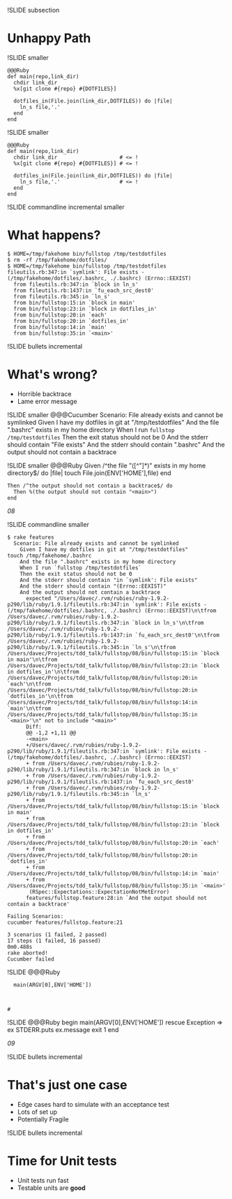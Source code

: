 !SLIDE subsection
# Unhappy Path

!SLIDE smaller

    @@@Ruby
    def main(repo,link_dir)
      chdir link_dir
      %x[git clone #{repo} #{DOTFILES}]

      dotfiles_in(File.join(link_dir,DOTFILES)) do |file|
        ln_s file,'.'
      end
    end

!SLIDE smaller

    @@@Ruby
    def main(repo,link_dir)
      chdir link_dir                    # <= !
      %x[git clone #{repo} #{DOTFILES}] # <= !

      dotfiles_in(File.join(link_dir,DOTFILES)) do |file|
        ln_s file,'.'                   # <= !
      end
    end

!SLIDE commandline incremental smaller
# What happens?
    $ HOME=/tmp/fakehome bin/fullstop /tmp/testdotfiles
    $ rm -rf /tmp/fakehome/dotfiles/
    $ HOME=/tmp/fakehome bin/fullstop /tmp/testdotfiles
    fileutils.rb:347:in `symlink': File exists - (/tmp/fakehome/dotfiles/.bashrc, ./.bashrc) (Errno::EEXIST)
      from fileutils.rb:347:in `block in ln_s'
      from fileutils.rb:1437:in `fu_each_src_dest0'
      from fileutils.rb:345:in `ln_s'
      from bin/fullstop:15:in `block in main'
      from bin/fullstop:23:in `block in dotfiles_in'
      from bin/fullstop:20:in `each'
      from bin/fullstop:20:in `dotfiles_in'
      from bin/fullstop:14:in `main'
      from bin/fullstop:35:in `<main>'
       
!SLIDE bullets incremental
# What's wrong?
* Horrible backtrace
* Lame error message

!SLIDE smaller
    @@@Cucumber
    Scenario: File already exists and cannot be symlinked
      Given I have my dotfiles in git at "/tmp/testdotfiles"
      And the file ".bashrc" exists in my home directory
      When I run `fullstop /tmp/testdotfiles`
      Then the exit status should not be 0
      And the stderr should contain "File exists"
      And the stderr should contain ".bashrc"
      And the output should not contain a backtrace

!SLIDE smaller
    @@@Ruby
    Given 
    /^the file "([^"]*)" exists in my home directory$/ do |file|
      touch File.join(ENV['HOME'],file)
    end

    Then /^the output should not contain a backtrace$/ do
      Then %(the output should not contain "<main>")
    end

_08_

!SLIDE commandline smaller

    $ rake features
      Scenario: File already exists and cannot be symlinked
        Given I have my dotfiles in git at "/tmp/testdotfiles"
    touch /tmp/fakehome/.bashrc
        And the file ".bashrc" exists in my home directory
        When I run `fullstop /tmp/testdotfiles`
        Then the exit status should not be 0
        And the stderr should contain "in `symlink': File exists"
        And the stderr should contain "(Errno::EEXIST)"
        And the output should not contain a backtrace
          expected "/Users/davec/.rvm/rubies/ruby-1.9.2-p290/lib/ruby/1.9.1/fileutils.rb:347:in `symlink': File exists - (/tmp/fakehome/dotfiles/.bashrc, ./.bashrc) (Errno::EEXIST)\n\tfrom /Users/davec/.rvm/rubies/ruby-1.9.2-p290/lib/ruby/1.9.1/fileutils.rb:347:in `block in ln_s'\n\tfrom /Users/davec/.rvm/rubies/ruby-1.9.2-p290/lib/ruby/1.9.1/fileutils.rb:1437:in `fu_each_src_dest0'\n\tfrom /Users/davec/.rvm/rubies/ruby-1.9.2-p290/lib/ruby/1.9.1/fileutils.rb:345:in `ln_s'\n\tfrom /Users/davec/Projects/tdd_talk/fullstop/08/bin/fullstop:15:in `block in main'\n\tfrom /Users/davec/Projects/tdd_talk/fullstop/08/bin/fullstop:23:in `block in dotfiles_in'\n\tfrom /Users/davec/Projects/tdd_talk/fullstop/08/bin/fullstop:20:in `each'\n\tfrom /Users/davec/Projects/tdd_talk/fullstop/08/bin/fullstop:20:in `dotfiles_in'\n\tfrom /Users/davec/Projects/tdd_talk/fullstop/08/bin/fullstop:14:in `main'\n\tfrom /Users/davec/Projects/tdd_talk/fullstop/08/bin/fullstop:35:in `<main>'\n" not to include "<main>"
          Diff:
          @@ -1,2 +1,11 @@
          -<main>
          +/Users/davec/.rvm/rubies/ruby-1.9.2-p290/lib/ruby/1.9.1/fileutils.rb:347:in `symlink': File exists - (/tmp/fakehome/dotfiles/.bashrc, ./.bashrc) (Errno::EEXIST)
          +	from /Users/davec/.rvm/rubies/ruby-1.9.2-p290/lib/ruby/1.9.1/fileutils.rb:347:in `block in ln_s'
          +	from /Users/davec/.rvm/rubies/ruby-1.9.2-p290/lib/ruby/1.9.1/fileutils.rb:1437:in `fu_each_src_dest0'
          +	from /Users/davec/.rvm/rubies/ruby-1.9.2-p290/lib/ruby/1.9.1/fileutils.rb:345:in `ln_s'
          +	from /Users/davec/Projects/tdd_talk/fullstop/08/bin/fullstop:15:in `block in main'
          +	from /Users/davec/Projects/tdd_talk/fullstop/08/bin/fullstop:23:in `block in dotfiles_in'
          +	from /Users/davec/Projects/tdd_talk/fullstop/08/bin/fullstop:20:in `each'
          +	from /Users/davec/Projects/tdd_talk/fullstop/08/bin/fullstop:20:in `dotfiles_in'
          +	from /Users/davec/Projects/tdd_talk/fullstop/08/bin/fullstop:14:in `main'
          +	from /Users/davec/Projects/tdd_talk/fullstop/08/bin/fullstop:35:in `<main>'
           (RSpec::Expectations::ExpectationNotMetError)
          features/fullstop.feature:28:in `And the output should not contain a backtrace'

    Failing Scenarios:
    cucumber features/fullstop.feature:21

    3 scenarios (1 failed, 2 passed)
    17 steps (1 failed, 16 passed)
    0m0.488s
    rake aborted!
    Cucumber failed


!SLIDE
    @@@Ruby
    
      main(ARGV[0],ENV['HOME'])
    
    
    
    #

!SLIDE
    @@@Ruby
    begin
      main(ARGV[0],ENV['HOME'])
    rescue Exception => ex
      STDERR.puts ex.message
      exit 1
    end

_09_

!SLIDE bullets incremental
# That's just one case 
* Edge cases hard to simulate with an acceptance test
* Lots of set up
* Potentially Fragile

!SLIDE bullets incremental
# Time for Unit tests
* Unit tests run fast
* Testable units are **good**

